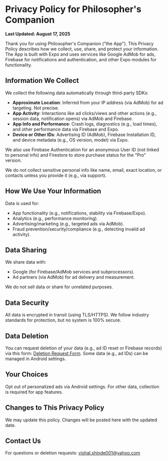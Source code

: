 # Privacy Policy for Philosopher's Companion

**Last Updated: August 17, 2025**

Thank you for using Philosopher's Companion ("the App"). This Privacy Policy describes how we collect, use, share, and protect your information. The App is built with Expo and uses services like Google AdMob for ads, Firebase for notifications and authentication, and other Expo modules for functionality.

## Information We Collect

We collect the following data automatically through third-party SDKs:

- **Approximate Location**: Inferred from your IP address (via AdMob) for ad targeting. Not precise.
- **App Activity**: Interactions like ad clicks/views and other actions (e.g., session data, notification opens) via AdMob and Firebase.
- **App Info and Performance**: Crash logs, diagnostics (e.g., load times), and other performance data via Firebase and Expo.
- **Device or Other IDs**: Advertising ID (AdMob), Firebase Installation ID, and device metadata (e.g., OS version, model) via Expo.

We also use Firebase Authentication for an anonymous User ID (not linked to personal info) and Firestore to store purchase status for the "Pro" version.

We do not collect sensitive personal info like name, email, exact location, or contacts unless you provide it (e.g., via support).

## How We Use Your Information

Data is used for:
- App functionality (e.g., notifications, stability via Firebase/Expo).
- Analytics (e.g., performance monitoring).
- Advertising/marketing (e.g., targeted ads via AdMob).
- Fraud prevention/security/compliance (e.g., detecting invalid ad activity).

## Data Sharing

We share data with:
- Google (for Firebase/AdMob services and subprocessors).
- Ad partners (via AdMob) for ad delivery and measurement.

We do not sell data or share for unrelated purposes.

## Data Security

All data is encrypted in transit (using TLS/HTTPS). We follow industry standards for protection, but no system is 100% secure.

## Data Deletion

You can request deletion of your data (e.g., ad ID reset or Firebase records) via this form: [Deletion Request Form](https://docs.google.com/forms/d/e/1FAIpQLSe4_zAUBxwietu1U9ejl161eUrcDO-HWQNClCPX5AdplxuKdg/viewform). Some data (e.g., ad IDs) can be managed in Android settings.

## Your Choices

Opt out of personalized ads via Android settings. For other data, collection is required for app features.

## Changes to This Privacy Policy

We may update this policy. Changes will be posted here with the updated date.

## Contact Us

For questions or deletion requests: vishal.shinde001@yahoo.com
